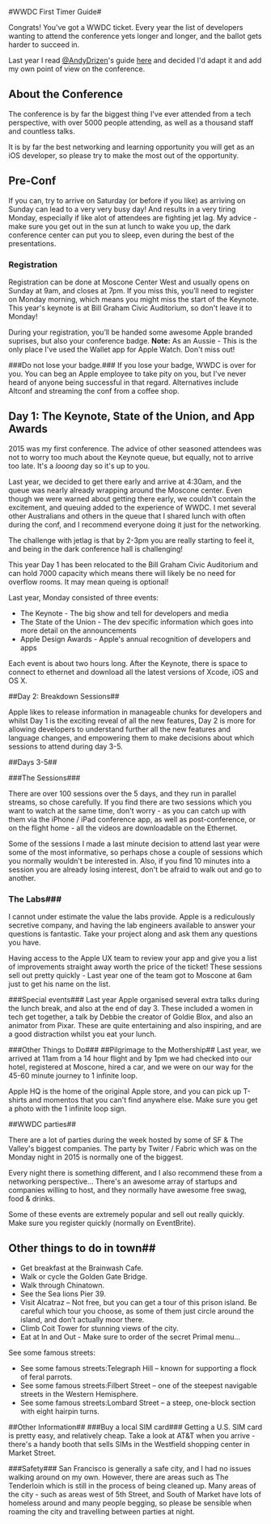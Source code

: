 #WWDC First Timer Guide#

Congrats! You've got a WWDC ticket. Every year the list of developers wanting to attend the conference yets longer and longer, and the ballot gets harder to succeed in.

Last year I read <a href="http://www.twitter.com/AndyDrizen">@AndyDrizen</a>'s guide <a href="http://odecee.com.au/making-the-most-of-wwdc-2015/">here</a> and decided I'd adapt it and add my own point of view on the conference.

## About the Conference ##
The conference is by far the biggest thing I've ever attended from a tech perspective, with over 5000 people attending, as well as a thousand staff and countless talks. 

It is by far the best networking and learning opportunity you will get as an iOS developer, so please try to make the most out of the opportunity.

## Pre-Conf ##
If you can, try to arrive on Saturday (or before if you like) as arriving on Sunday can lead to a very very busy day! And results in a very tiring Monday, especially if like alot of attendees are fighting jet lag. My advice - make sure you get out in the sun at lunch to wake you up, the dark conference center can put you to sleep, even during the best of the presentations.

### Registration ###
Registration can be done at Moscone Center West and usually opens on Sunday at 9am, and closes at 7pm. If you miss this, you’ll need to register on Monday morning, which means you might miss the start of the Keynote. This year's keynote is at Bill Graham Civic Auditorium, so don't leave it to Monday!

During your registration, you’ll be handed some awesome Apple branded suprises, but also your conference badge. **Note:** As an Aussie - This is the only place I've used the Wallet app for Apple Watch. Don't miss out!

###Do not lose your badge.###
If you lose your badge, WWDC is over for you. You can beg an Apple employee to take pity on you, but I've never heard of anyone being successful in that regard. Alternatives include Altconf and streaming the conf from a coffee shop.

## Day 1: The Keynote, State of the Union, and App Awards ##
 
2015 was my first conference. The advice of other seasoned attendees was not to worry too much about the Keynote queue, but equally, not to arrive too late. It's a *looong* day so it's up to you.

Last year, we decided to get there early and arrive at 4:30am, and the queue was nearly already wrapping around the Moscone center. Even though we were warned about getting there early, we couldn't contain the excitement, and queuing added to the experience of WWDC. I met several other Australians and others in the queue that I shared lunch with often during the conf, and I recommend everyone doing it just for the networking.

The challenge with jetlag is that by 2-3pm you are really starting to feel it, and being in the dark conference hall is challenging!

This year Day 1 has been relocated to the Bill Graham Civic Auditorium and can hold 7000 capacity which means there will likely be no need for overflow rooms. It may mean queing is optional!

Last year, Monday consisted of three events:
<ul>
<li>The Keynote - The big show and tell for developers and media
<li>The State of the Union - The dev specific information which goes into more detail on the announcements
<li>Apple Design Awards - Apple's annual recognition of developers and apps
</ul>

Each event is about two hours long. After the Keynote, there is space to connect to ethernet and download all the latest versions of Xcode, iOS and OS X.

##Day 2: Breakdown Sessions##

Apple likes to release information in manageable chunks for developers and whilst Day 1 is the exciting reveal of all the new features, Day 2 is more for allowing developers to understand further all the new features and language changes, and empowering them to make decisions about which sessions to attend during day 3-5.

##Days 3-5##

###The Sessions###

There are over 100 sessions over the 5 days, and they run in parallel streams, so chose carefully. If you find there are two sessions which you want to watch at the same time, don't worry - as you can catch up with them via the iPhone / iPad conference app, as well as post-conference, or on the flight home - all the videos are downloadable on the Ethernet. 

Some of the sessions I made a last minute decision to attend last year were some of the most informative, so perhaps chose a couple of sessions which you normally wouldn't be interested in. Also, if you find 10 minutes into a session you are already losing interest, don't be afraid to walk out and go to another.

### The Labs###
I cannot under estimate the value the labs provide. Apple is a rediculously secretive company, and having the lab engineers available to answer your questions is fantastic. Take your project along and ask them any questions you have.

Having access to the Apple UX team to review your app and give you a list of improvements straight away worth the price of the ticket! These sessions sell out pretty quickly - Last year one of the team got to Moscone at 6am just to get his name on the list.

###Special events###
Last year Apple organised several extra talks during the lunch break, and also at the end of day 3. These included a women in tech get together, a talk by Debbie the creator of Goldie Blox, and also an animator from Pixar. These are quite entertaining and also inspiring, and are a good distraction whilst you eat your lunch.


###Other Things to Do###
##Pilgrimage to the Mothership##
Last year, we arrived at 11am from a 14 hour flight and by 1pm we had checked into our hotel, registered at Moscone, hired a car, and we were on our way for the 45-60 minute journey to 1 infinite loop. 

Apple HQ is the home of the original Apple store, and you can pick up T-shirts and momentos that you can't find anywhere else. Make sure you get a photo with the 1 infinite loop sign.

##WWDC parties##

There are a lot of parties during the week hosted by some of SF & The Valley's biggest companies. The party by Twiter / Fabric which was on the Monday night in 2015 is normally one of the biggest. 

Every night there is something different, and I also recommend these from a networking perspective... There's an awesome array of startups and companies willing to host, and they normally have awesome free swag, food & drinks.

Some of these events are extremely popular and sell out really quickly. Make sure you register quickly (normally on EventBrite).

## Other things to do in town##
<ul>
<li>Get breakfast at the Brainwash Cafe.
<li>Walk or cycle the Golden Gate Bridge.
<li>Walk through Chinatown.
<li>See the Sea lions Pier 39.
<li>Visit Alcatraz – Not free, but you can get a tour of this prison island. Be careful which tour you choose, as some of them just circle around the island, and don’t actually moor there.
<li>Climb Coit Tower for stunning views of the city.
<li>Eat at In and Out - Make sure to order of the secret Primal menu... 
</ul>

See some famous streets:
<ul>
<li>See some famous streets:Telegraph Hill – known for supporting a flock of feral parrots.
<li>See some famous streets:Filbert Street – one of the steepest navigable streets in the Western Hemisphere.
<li>See some famous streets:Lombard Street – a steep, one-block section with eight hairpin turns.
</ul>

##Other Information##
###Buy a local SIM card###
Getting a U.S. SIM card is pretty easy, and relatively cheap. Take a look at AT&T when you arrive - there's a handy booth that sells SIMs in the Westfield shopping center in Market Street.

###Safety###
San Francisco is generally a safe city, and I had no issues walking around on my own. However, there are areas such as The Tenderloin which is still in the process of being cleaned up. Many areas of the city - such as areas west of 5th Street, and South of Market have lots of homeless around and many people begging, so please be sensible when roaming the city and travelling between parties at night.
